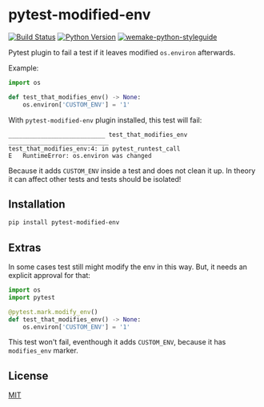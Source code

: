 # pytest-modified-env

[![Build Status](https://github.com/wemake-services/pytest-modified-env/workflows/test/badge.svg?branch=master&event=push)](https://github.com/wemake-services/pytest-modified-env/actions?query=workflow%3Atest)
[![Python Version](https://img.shields.io/pypi/pyversions/pytest-modified-env.svg)](https://pypi.org/project/pytest-modified-env/)
[![wemake-python-styleguide](https://img.shields.io/badge/style-wemake-000000.svg)](https://github.com/wemake-services/wemake-python-styleguide)

Pytest plugin to fail a test if it leaves modified `os.environ` afterwards.

Example:

```python
import os

def test_that_modifies_env() -> None:
    os.environ['CUSTOM_ENV'] = '1'
```

With `pytest-modified-env` plugin installed, this test will fail:

```
___________________________ test_that_modifies_env ____________________________
test_that_modifies_env:4: in pytest_runtest_call
E   RuntimeError: os.environ was changed
```

Because it adds `CUSTOM_ENV` inside a test and does not clean it up.
In theory it can affect other tests and tests should be isolated!


## Installation

```bash
pip install pytest-modified-env
```


## Extras

In some cases test still might modify the env in this way. 
But, it needs an explicit approval for that:

```python
import os
import pytest

@pytest.mark.modify_env()
def test_that_modifies_env() -> None:
    os.environ['CUSTOM_ENV'] = '1'
```

This test won't fail, eventhough it adds `CUSTOM_ENV`,
because it has `modifies_env` marker.


## License

[MIT](https://github.com/wemake-services/pytest-modified-env/blob/master/LICENSE)
